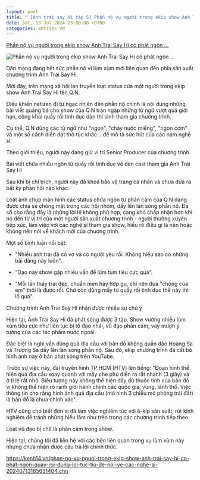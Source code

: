 ```yaml
---
layout: post
title: " [Anh trai say Hi tập 5] Phẫn nộ vụ người trong ekip show Anh Trai Say Hi có phát ngôn ..."
date: Sat, 13 Jul 2024 23:00:00 +0700
categories: entries VN
---
```

[Phẫn nộ vụ người trong ekip show Anh Trai Say Hi có phát ngôn ...](https://afamily.vn/phan-no-vu-nguoi-trong-ekip-show-anh-trai-say-hi-co-phat-ngon-quay-roi-dung-loi-tuc-tiu-de-noi-ve-cac-nghe-si-2024071320225315.chn)

![Phẫn nộ vụ người trong ekip show Anh Trai Say Hi có phát ngôn ...](https://afamilycdn.com/zoom/600_315/150157425591193600/2024/7/13/avatar1720876684914-17208766853801127625303-0-0-314-600-crop-17208768372741732478047.png)

Dân mạng đang hết sức phẫn nộ vì lùm xùm mới liên quan đến phía sản xuất chương trình Anh Trai Say Hi.

Mới đây, trên mạng xã hội lan truyền loạt status của một người trong ekip show Anh Trai Say Hi tên Q.N.



Điều khiến netizen đi từ ngạc nhiên đến phẫn nộ chính là nội dung những bài viết quảng bá cho show của Q.N tràn ngập những từ ngữ vượt quá giới hạn, công khai quấy rối tình dục dàn thí sinh tham gia chương trình.



Cụ thể, Q.N dùng các từ ngữ như "ngon", "chảy nước miếng", "ngon cơm" và một số cách diễn đạt thô tục khác... để mô tả sức hút của các nam nghệ sĩ.

Theo giới thiệu, người này đang giữ vị trí Senior Producer của chương trình.

Bài viết chứa nhiều ngôn từ quấy rối tình dục về dàn cast tham gia Anh Trai Say Hi

Sau khi bị chỉ trích, người này đã khoá bảo vệ trang cá nhân và chưa đưa ra bất kỳ phản hồi nào khác.

Loạt ảnh chụp màn hình các status chứa ngôn từ phản cảm của Q.N đang được chia sẻ chóng mặt trong các hội nhóm, dấy lên làn sóng phẫn nộ. Đa số cho rằng đây là những lời lẽ không phù hợp, càng khó chấp nhận hơn khi nó đến từ vị trí của một người sản xuất chương trình - người thường xuyên tiếp xúc, làm việc với các nghệ sĩ tham gia show, hiểu rõ điều gì là nên hoặc không nên nói về khách mời của chương trình.



Một số bình luận nổi bật:

- "Nhiều anh trai đã có vợ và có người yêu rồi. Không hiểu sao có những bài đăng này luôn".

- "Dạo này show gặp nhiều vấn đề lùm tùm tiêu cực quá".

- "Mỗi lần thấy trai đẹp, chuẩn men hay hợp gu, chỉ nên đùa "chồng của em" thôi là được rồi. Chứ còn dùng mấy từ quấy rối tình dục thế này thì lố quá".

Chương trình Anh Trai Say Hi nhận được nhiều sự chú ý

Hiện tại, Anh Trai Say Hi đã phát sóng được 3 tập. Show vướng nhiều lùm xùm tiêu cực như liên tục bị tố đạo nhái, vũ đạo phản cảm, vay mượn ý tưởng của các tác phẩm nước ngoài.

Đặc biệt là nghi vấn dùng quả địa cầu với bản đồ không quần đảo Hoàng Sa và Trường Sa dấy lên làn sóng phẫn nộ. Sau đó, ekip chương trình đã cắt bỏ hình ảnh này ở bản phát sóng trên YouTube.

Trước sự việc này, đài truyền hình TP.HCM (HTV) lên tiếng: "Đoạn hình thể hiện quả địa cầu xoay quanh với mây che phủ diễn ra rất nhanh (3 giây) và ở tỉ lệ rất nhỏ. Biểu tượng này không thể hiện đầy đủ thuộc tính của bản đồ vì không thể hiện rõ ranh giới hành chính các quốc gia, vùng, lãnh thổ. Việc thông tin cho rằng hình ảnh quả địa cầu (mô hình 3 chiều mô phỏng trái đất) là bản đồ là chưa chính xác".

HTV cũng cho biết đơn vị đã làm việc nghiêm túc với ê-kíp sản xuất, rút kinh nghiệm để tránh những hiểu lầm như trên trong các chương trình tiếp theo.

Loạt vũ đạo bị chê là phản cảm trong show.

Hiện tại, chúng tôi đã liên hệ với các bên liên quan trong vụ lùm xùm này nhưng chưa nhận được câu trả lời chính thức.

https://kenh14.vn/phan-no-vu-nguoi-trong-ekip-show-anh-trai-say-hi-co-phat-ngon-quay-roi-dung-loi-tuc-tiu-de-noi-ve-cac-nghe-si-20240713185631404.chn

